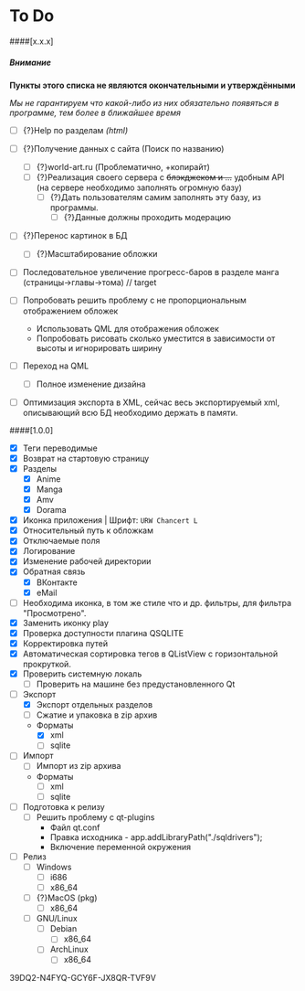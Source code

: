 # To Do

####[x.x.x]
##### Внимание
**Пункты этого списка не являются окончательными и утверждёнными**

*Мы не гарантируем что какой-либо из них обязательно появяться в программе, тем более в ближайшее время*
- [ ] {?}Help по разделам *(html)*
- [ ] {?}Получение данных с сайта (Поиск по названию)
  - [ ] {?}world-art.ru (Проблематично, +копирайт)
  - [ ] {?}Реализация своего сервера с ~~блэкджеком и ...~~ удобным API (на сервере необходимо заполнять огромную базу)
     - [ ] {?}Дать пользователям самим заполнять эту базу, из программы.
       - [ ] {?}Данные должны проходить модерацию
- [ ] {?}Перенос картинок в БД
  - [ ] {?}Масштабирование обложки
- [ ] Последовательное увеличение прогресс-баров в разделе манга (страницы->главы->тома) // target
- [ ] Попробовать решить проблему с не пропорциональным отображением обложек
  - Использовать QML для отображения обложек
  - Попробовать рисовать сколько уместится в зависимости от высоты и игнорировать ширину
- [ ] Переход на QML
  - [ ] Полное изменение дизайна
- [ ] Оптимизация экспорта в XML, сейчас весь экспортируемый xml, описывающий всю БД необходимо держать в памяти.



####[1.0.0]
- [x] Теги переводимые
- [x] Возврат на стартовую страницу
- [x] Разделы
  - [x] Anime
  - [x] Manga
  - [x] Amv
  - [x] Dorama
- [x] Иконка приложения | Шрифт: `URW Chancert L`
- [x] Относительный путь к обложкам
- [x] Отключаемые поля
- [x] Логирование
- [x] Изменение рабочей директории
- [x] Обратная связь
  - [x] ВКонтакте
  - [x] eMail
- [ ] Необходима иконка, в том же стиле что и др. фильтры, для фильтра "Просмотрено".
- [x] Заменить иконку play
- [x] Проверка доступности плагина QSQLITE
- [x] Корректировка путей
- [x] Автоматическая сортировка тегов в QListView с горизонтальной прокруткой.
- [x] Проверить системную локаль
  - [ ] Проверить на машине без предустановленного Qt
- [ ] Экспорт
  - [x] Экспорт отдельных разделов
  - [ ] Сжатие и упаковка в zip архив
  - Форматы
    - [x] xml
    - [ ] sqlite
- [ ] Импорт
  - [ ] Импорт из zip архива
  - Форматы
    - [ ] xml
    - [ ] sqlite
- [ ] Подготовка к релизу
  - [ ] Решить проблему с qt-plugins
    - Файл qt.conf
    - Правка исходника - app.addLibraryPath("./sqldrivers");
    - Включение переменной окружения
- [ ] Релиз
  - [ ] Windows
    - [ ] i686
    - [ ] x86_64
  - [ ] {?}MacOS (pkg)
    - [ ] x86_64
  - [ ] GNU/Linux
    - [ ] Debian
      - [ ] x86_64
    - [ ] ArchLinux
      - [ ] x86_64

39DQ2-N4FYQ-GCY6F-JX8QR-TVF9V

